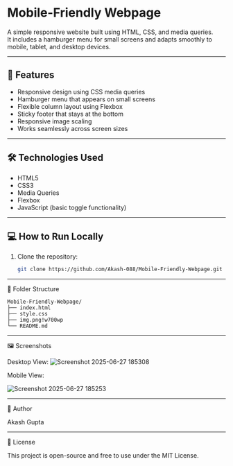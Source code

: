 # Mobile-Friendly Webpage

A simple responsive website built using HTML, CSS, and media queries.  
It includes a hamburger menu for small screens and adapts smoothly to mobile, tablet, and desktop devices.

---

## 📱 Features

- Responsive design using CSS media queries
- Hamburger menu that appears on small screens
- Flexible column layout using Flexbox
- Sticky footer that stays at the bottom
- Responsive image scaling
- Works seamlessly across screen sizes

---

## 🛠 Technologies Used

- HTML5
- CSS3
- Media Queries
- Flexbox
- JavaScript (basic toggle functionality)

---

## 💻 How to Run Locally

1. Clone the repository:

   ```bash
   git clone https://github.com/Akash-088/Mobile-Friendly-Webpage.git
   ```
---

📁 Folder Structure
```
Mobile-Friendly-Webpage/
├── index.html      
├── style.css     
├── img.png!w700wp
└── README.md       
```
---

🖼 Screenshots

Desktop View:
![Screenshot 2025-06-27 185308](https://github.com/user-attachments/assets/b65664d6-8d0e-4068-9964-68f08557d198)

Mobile View:

![Screenshot 2025-06-27 185253](https://github.com/user-attachments/assets/0c9c2a68-9a3e-449d-98d0-e78ddb8ddc97)

---

🧠 Author

Akash Gupta

---

📜 License

This project is open-source and free to use under the MIT License.

